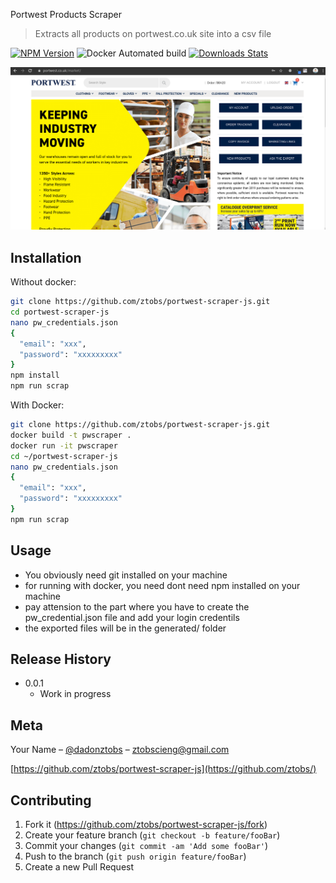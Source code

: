 Portwest Products Scraper

> Extracts all products on portwest.co.uk site into a csv file

[![NPM Version][npm-image]][npm-url]
![Docker Automated build](https://img.shields.io/badge/docker%20build-automated-green)
[![Downloads Stats][npm-downloads]][npm-url]

![](portwest-home.png)

## Installation

Without docker:

```sh
git clone https://github.com/ztobs/portwest-scraper-js.git
cd portwest-scraper-js
nano pw_credentials.json
{
  "email": "xxx",
  "password": "xxxxxxxxx"
}
npm install
npm run scrap
```

With Docker:

```sh
git clone https://github.com/ztobs/portwest-scraper-js.git
docker build -t pwscraper .
docker run -it pwscraper
cd ~/portwest-scraper-js
nano pw_credentials.json
{
  "email": "xxx",
  "password": "xxxxxxxxx"
}
npm run scrap
```

## Usage

- You obviously need git installed on your machine
- for running with docker, you need dont need npm installed on your machine
- pay attension to the part where you have to create the pw_credential.json file and add your login credentils
- the exported files will be in the generated/ folder

## Release History

- 0.0.1
  - Work in progress

## Meta

Your Name – [@dadonztobs](https://twitter.com/dadonztobs) – ztobscieng@gmail.com

[https://github.com/ztobs/portwest-scraper-js](https://github.com/ztobs/)

## Contributing

1. Fork it (<https://github.com/ztobs/portwest-scraper-js/fork>)
2. Create your feature branch (`git checkout -b feature/fooBar`)
3. Commit your changes (`git commit -am 'Add some fooBar'`)
4. Push to the branch (`git push origin feature/fooBar`)
5. Create a new Pull Request

<!-- Markdown link & img dfn's -->

[npm-image]: https://img.shields.io/npm/v/datadog-metrics.svg?style=flat-square
[npm-url]: https://npmjs.org/package/datadog-metrics
[npm-downloads]: https://img.shields.io/npm/dm/datadog-metrics.svg?style=flat-square
[travis-image]: https://img.shields.io/travis/dbader/node-datadog-metrics/master.svg?style=flat-square
[travis-url]: https://travis-ci.org/dbader/node-datadog-metrics
[wiki]: https://github.com/yourname/yourproject/wiki
